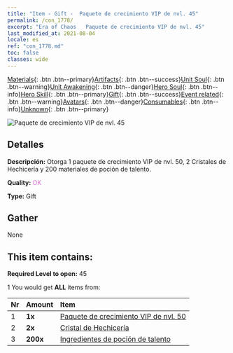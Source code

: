 ```yaml
---
title: "Item - Gift -  Paquete de crecimiento VIP de nvl. 45"
permalink: /con_1778/
excerpt: "Era of Chaos   Paquete de crecimiento VIP de nvl. 45"
last_modified_at: 2021-08-04
locale: es
ref: "con_1778.md"
toc: false
classes: wide
---
```

 [Materials](/ItemsES/){: .btn .btn--primary}[Artifacts](/ItemsES/Artifacts/){: .btn .btn--success}[Unit Soul](/ItemsES/UnitSoul/){: .btn .btn--warning}[Unit Awakening](/ItemsES/UnitAwakening/){: .btn .btn--danger}[Hero Soul](/ItemsES/HeroSoul/){: .btn .btn--info}[Hero Skill](/ItemsES/HeroSkill/){: .btn .btn--primary}[Gift](/ItemsES/Gift/){: .btn .btn--success}[Event related](/ItemsES/Events/){: .btn .btn--warning}[Avatars](/ItemsES/Avatars/){: .btn .btn--danger}[Consumables](/ItemsES/Consumables/){: .btn .btn--info}[Unknown](/ItemsES/Unknown/){: .btn .btn--primary}

 ![ Paquete de crecimiento VIP de nvl. 45](/images/t/i_907220.png)

## Detalles
 **Descripción:** Otorga 1 paquete de crecimiento VIP de nvl. 50, 2 Cristales de Hechicería y 200 materiales de poción de talento.

 **Quality:** <span style="color: #DA70D6">OK</span>

 **Type:** Gift

## Gather

  None

## This item contains:

 **Required Level to open:** 45

 1 You would get **ALL** items  from:

  | Nr | Amount |     Item    |
  |:---|:-------|:------------|
  | 1 |  **1x** | [ Paquete de crecimiento VIP de nvl. 50](/ItemsES/con_1779/) |  | 
  | 2 |  **2x** | [Cristal de Hechicería](/ItemsES/art_189/) |  | 
  | 3 |  **200x** | [Ingredientes de poción de talento](/ItemsES/con_1120/) |  | 
